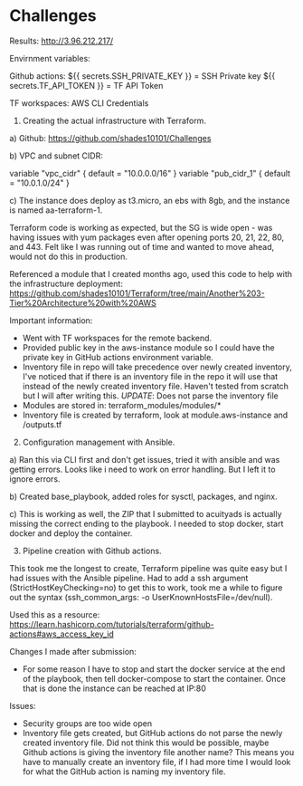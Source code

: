 # Challenges

Results:
http://3.96.212.217/

Envirnment variables:

Github actions:
${{ secrets.SSH_PRIVATE_KEY }} = SSH Private key
${{ secrets.TF_API_TOKEN }} = TF API Token

TF workspaces:
AWS CLI Credentials

1) Creating the actual infrastructure with Terraform.

a) Github: https://github.com/shades10101/Challenges

b) VPC and subnet CIDR:

variable "vpc_cidr" {
default = "10.0.0.0/16"
}
variable "pub_cidr_1" {
default = "10.0.1.0/24"
}

c)
The instance does deploy as t3.micro, an ebs with 8gb, and the instance is named aa-terraform-1.

Terraform code is working as expected, but the SG is wide open - was having issues with yum packages even after opening ports 20, 21, 22, 80, and 443. Felt like I was running out of time and wanted to move ahead, would not do this in production.

Referenced a module that I created months ago, used this code to help with the infrastructure deployment:
https://github.com/shades10101/Terraform/tree/main/Another%203-Tier%20Architecture%20with%20AWS

Important information:
- Went with TF workspaces for the remote backend.
- Provided public key in the aws-instance module so I could have the private key in GitHub actions environment variable.
- Inventory file in repo will take precedence over newly created inventory, I've noticed that if there is an inventory file in the repo it will use that instead of the newly created inventory file. Haven't tested from scratch but I will after writing this. *UPDATE*: Does not parse the inventory file
- Modules are stored in: terraform_modules/modules/*
- Inventory file is created by terraform, look at module.aws-instance and /outputs.tf

2) Configuration management with Ansible.

a) Ran this via CLI first and don't get issues, tried it with ansible and was getting errors. Looks like i need to work on error handling. But I left it to ignore errors.

b) Created base_playbook, added roles for sysctl, packages, and nginx.

c) This is working as well, the ZIP that I submitted to acuityads is actually missing the correct ending to the playbook. I needed to stop docker, start docker and deploy the container.

3) Pipeline creation with Github actions.

This took me the longest to create, Terraform pipeline was quite easy but I had issues with the Ansible pipeline. Had to add a ssh argument (StrictHostKeyChecking=no) to get this to work, took me a while to figure out the syntax (ssh_common_args: -o UserKnownHostsFile=/dev/null).

Used this as a resource: https://learn.hashicorp.com/tutorials/terraform/github-actions#aws_access_key_id

Changes I made after submission:

- For some reason I have to stop and start the docker service at the end of the playbook, then tell docker-compose to start the container. Once that is done the instance can be reached at IP:80

Issues:
- Security groups are too wide open
- Inventory file gets created, but GitHub actions do not parse the newly created inventory file. Did not think this would be possible, maybe Github actions is giving the inventory file another name? This means you have to manually create an inventory file, if I had more time I would look for what the GitHub action is naming my inventory file.